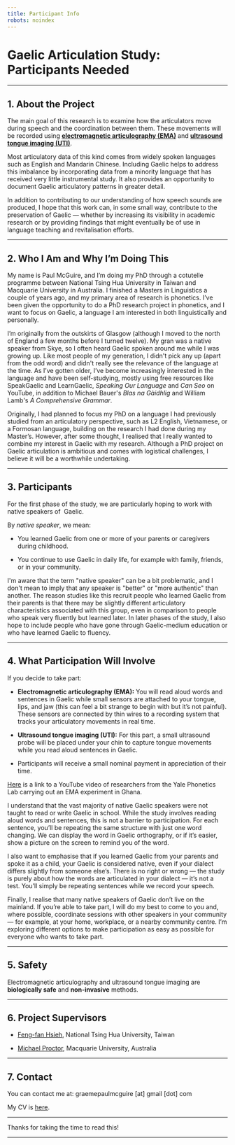 ```yaml
---
title: Participant Info
robots: noindex
---
```


# **Gaelic Articulation Study: Participants Needed**

---

## **1. About the Project**

The main goal of this research is to examine how the articulators move during speech and the coordination between them. These movements will be recorded using [**electromagnetic articulography (EMA)**](https://en.wikipedia.org/wiki/Electromagnetic_articulography) and [**ultrasound tongue imaging (UTI)**](https://en.wikipedia.org/wiki/Ultrasound_tongue_imaging).
  
Most articulatory data of this kind comes from widely spoken languages such as English and Mandarin Chinese. Including Gaelic helps to address this imbalance by incorporating data from a minority language that has received very little instrumental study. It also provides an opportunity to document Gaelic articulatory patterns in greater detail.

In addition to contributing to our understanding of how speech sounds are produced, I hope that this work can, in some small way, contribute to the preservation of Gaelic — whether by increasing its visibility in academic research or by providing findings that might eventually be of use in language teaching and revitalisation efforts.

---

## **2. Who I Am and Why I’m Doing This**
  
My name is Paul McGuire, and I’m doing my PhD through a cotutelle programme between National Tsing Hua University in Taiwan and Macquarie University in Australia. I finished a Masters in Linguistics a couple of years ago, and my primary area of research is phonetics. I’ve been given the opportunity to do a PhD research project in phonetics, and I want to focus on Gaelic, a language I am interested in both linguistically and personally.
  
I’m originally from the outskirts of Glasgow (although I moved to the north of England a few months before I turned twelve). My gran was a native speaker from Skye, so I often heard Gaelic spoken around me while I was growing up. Like most people of my generation, I didn't pick any up (apart from the odd word) and didn't really see the relevance of the language at the time. As I’ve gotten older, I’ve become increasingly interested in the language and have been self-studying, mostly using free resources like SpeakGaelic and LearnGaelic,  _Speaking Our Language_ and _Can Seo_ on YouTube, in addition to Michael Bauer's _Blas na Gàidhlig_ and William Lamb's _A Comprehensive Grammar_. 

Originally, I had planned to focus my PhD on a language I had previously studied from an articulatory perspective, such as L2 English, Vietnamese, or a Formosan language, building on the research I had done during my Master’s. However, after some thought, I realised that I really wanted to combine my interest in Gaelic with my research. Although a PhD project on Gaelic articulation is ambitious and comes with logistical challenges, I believe it will be a worthwhile undertaking.
  
---

## **3. Participants**

For the first phase of the study, we are particularly hoping to work with native speakers of  Gaelic.

By _native speaker_, we mean:

- You learned Gaelic from one or more of your parents or caregivers during childhood.
    
- You continue to use Gaelic in daily life, for example with family, friends, or in your community.
    
I'm aware that the term "native speaker" can be a bit problematic, and I don't mean to imply that any speaker is "better" or "more authentic" than another. The reason studies like this recruit people who learned Gaelic from their parents is that there may be slightly different articulatory characteristics associated with this group, even in comparison to people who speak very fluently but learned later. In later phases of the study, I also hope to include people who have gone through Gaelic-medium education or who have learned Gaelic to fluency.

---

## **4. What Participation Will Involve**

If you decide to take part:

- **Electromagnetic articulography (EMA):** You will read aloud words and sentences in Gaelic while small sensors are attached to your tongue, lips, and jaw (this can feel a bit strange to begin with but it’s not painful). These sensors are connected by thin wires to a recording system that tracks your articulatory movements in real time.
    
- **Ultrasound tongue imaging (UTI):** For this part, a small ultrasound probe will be placed under your chin to capture tongue movements while you read aloud sentences in Gaelic.
    
- Participants will receive a small nominal payment in appreciation of their time.
    
[Here](https://www.youtube.com/watch?v=pf_KpTWr4kw&t=613s) is a link to a YouTube video of researchers from the Yale Phonetics Lab carrying out an EMA experiment in Ghana.

I understand that the vast majority of native Gaelic speakers were not taught to read or write Gaelic in school. While the study involves reading aloud words and sentences, this is not a barrier to participation. For each sentence, you’ll be repeating the same structure with just one word changing. We can display the word in Gaelic orthography, or if it’s easier, show a picture on the screen to remind you of the word.

I also want to emphasise that if you learned Gaelic from your parents and spoke it as a child, your Gaelic is considered native, even if your dialect differs slightly from someone else’s. There is no right or wrong — the study is purely about how the words are articulated in your dialect — it’s not a test. You’ll simply be repeating sentences while we record your speech.

Finally, I realise that many native speakers of Gaelic don’t live on the mainland. If you’re able to take part, I will do my best to come to you and, where possible, coordinate sessions with other speakers in your community — for example, at your home, workplace, or a nearby community centre. I’m exploring different options to make participation as easy as possible for everyone who wants to take part.

---

## **5. Safety**

Electromagnetic articulography and ultrasound tongue imaging are **biologically safe** and **non-invasive** methods.

---

## **6. Project Supervisors**

- [Feng-fan Hsieh](https://ling.site.nthu.edu.tw/p/406-1400-166961,r6425.php?Lang=en), National Tsing Hua University, Taiwan
    
- [Michael Proctor](https://researchers.mq.edu.au/en/persons/michael-proctor), Macquarie University, Australia
    

---
## **7. Contact**

You can contact me at: graemepaulmcguire [at] gmail [dot] com

My CV is [here](CV2025.pdf).

---

Thanks for taking the time to read this!

---
